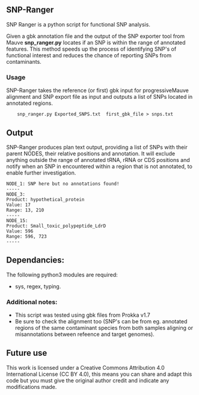 ## SNP-Ranger
SNP Ranger is a python script for functional SNP analysis.

Given a gbk annotation file and the output of the SNP exporter tool from Mauve **snp_ranger.py** locates if an SNP is within the range of annotated features. This method speeds up the process of identifying SNP's of functional interest and reduces the chance of reporting SNPs from contaminants.


### Usage
SNP-Ranger takes the reference (or first) gbk input for progressiveMauve alignment and SNP export file as input and outputs a list of SNPs located in annotated regions.


		snp_ranger.py Exported_SNPS.txt  first_gbk_file > snps.txt  


## Output
SNP-Ranger produces plan text output, providing a list of SNPs with their parent NODES, their relative positions and annotation. It will exclude anything outside the range of annotated tRNA, rRNA or CDS positions and notify when an SNP in encountered within a region that is not annotated, to enable further investigation.

	NODE_1: SNP here but no annotations found!
 	-----
	NODE_3:
	Product: hypothetical_protein
	Value: 17
	Range: 13, 210
	-----
	NODE_15:
	Product: Small_toxic_polypeptide_LdrD
	Value: 596
	Range: 596, 723
	-----

## Dependancies:
The following python3 modules are required:
- sys, regex, typing.





### Additional notes:
- This script was tested using gbk files from Prokka v1.7
- Be sure to check the alignment too (SNP's can be from eg. annotated regions of the same contaminant species from both samples aligning or misannotations between refeence and target genomes).
  

## Future use 
This work is licensed under a Creative Commons Attribution 4.0 International License (CC BY 4.0), this means you can share and adapt this code but you must give the original author credit and indicate any modifications made.
